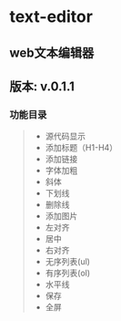 # text-editor

web文本编辑器
 ---
 版本: v.0.1.1
 ---
### 功能目录
> * 源代码显示
> * 添加标题（H1-H4）
> * 添加链接
> * 字体加粗
> * 斜体
> * 下划线
> * 删除线
> * 添加图片
> * 左对齐
> * 居中
> * 右对齐
> * 无序列表(ul)
> * 有序列表(ol)
> * 水平线
> * 保存
> * 全屏
